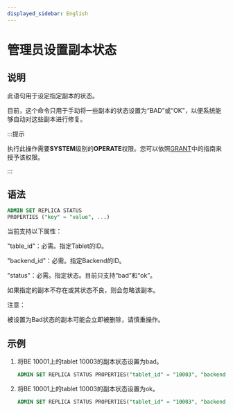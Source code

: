 ```yaml
---
displayed_sidebar: English
---
```


# 管理员设置副本状态

## 说明

此语句用于设定指定副本的状态。

目前，这个命令只用于手动将一些副本的状态设置为“BAD”或“OK”，以便系统能够自动对这些副本进行修复。

:::提示

执行此操作需要**SYSTEM**级别的**OPERATE**权限。您可以依照[GRANT](../account-management/GRANT.md)中的指南来授予该权限。

:::

## 语法

```sql
ADMIN SET REPLICA STATUS
PROPERTIES ("key" = "value", ...)
```

当前支持以下属性：

"table_id"：必需。指定Tablet的ID。

"backend_id"：必需。指定Backend的ID。

"status"：必需。指定状态。目前只支持“bad”和“ok”。

如果指定的副本不存在或其状态不良，则会忽略该副本。

注意：

被设置为Bad状态的副本可能会立即被删除，请慎重操作。

## 示例

1. 将BE 10001上的tablet 10003的副本状态设置为bad。

   ```sql
   ADMIN SET REPLICA STATUS PROPERTIES("tablet_id" = "10003", "backend_id" = "10001", "status" = "bad");
   ```

2. 将BE 10001上的tablet 10003的副本状态设置为ok。

   ```sql
   ADMIN SET REPLICA STATUS PROPERTIES("tablet_id" = "10003", "backend_id" = "10001", "status" = "ok");
   ```
